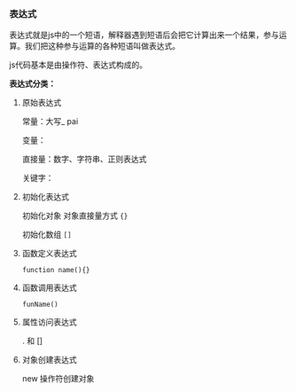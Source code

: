 ### 表达式

表达式就是js中的一个短语，解释器遇到短语后会把它计算出来一个结果，参与运算。我们把这种参与运算的各种短语叫做表达式。

js代码基本是由操作符、表达式构成的。

**表达式分类：**

1. 原始表达式

   常量：大写_  pai

   变量：

   直接量：数字、字符串、正则表达式

   关键字：

2. 初始化表达式

   初始化对象 对象直接量方式 `{} `

   初始化数组  `[] `

3. 函数定义表达式

   `function name(){}`

4. 函数调用表达式

   `funName()`

5. 属性访问表达式

   . 和 []

6. 对象创建表达式

   new 操作符创建对象